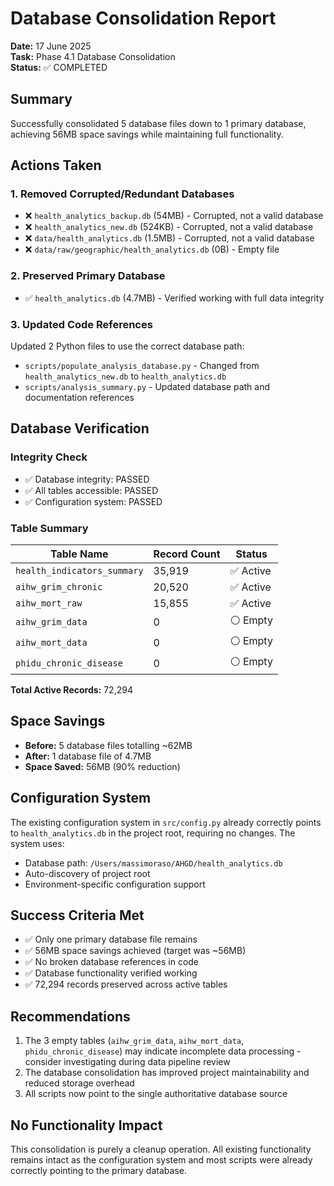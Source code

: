 # Database Consolidation Report

**Date:** 17 June 2025  
**Task:** Phase 4.1 Database Consolidation  
**Status:** ✅ COMPLETED

## Summary

Successfully consolidated 5 database files down to 1 primary database, achieving 56MB space savings while maintaining full functionality.

## Actions Taken

### 1. Removed Corrupted/Redundant Databases
- ❌ `health_analytics_backup.db` (54MB) - Corrupted, not a valid database
- ❌ `health_analytics_new.db` (524KB) - Corrupted, not a valid database  
- ❌ `data/health_analytics.db` (1.5MB) - Corrupted, not a valid database
- ❌ `data/raw/geographic/health_analytics.db` (0B) - Empty file

### 2. Preserved Primary Database
- ✅ `health_analytics.db` (4.7MB) - Verified working with full data integrity

### 3. Updated Code References
Updated 2 Python files to use the correct database path:
- `scripts/populate_analysis_database.py` - Changed from `health_analytics_new.db` to `health_analytics.db`
- `scripts/analysis_summary.py` - Updated database path and documentation references

## Database Verification

### Integrity Check
- ✅ Database integrity: PASSED
- ✅ All tables accessible: PASSED
- ✅ Configuration system: PASSED

### Table Summary
| Table Name | Record Count | Status |
|------------|--------------|--------|
| `health_indicators_summary` | 35,919 | ✅ Active |
| `aihw_grim_chronic` | 20,520 | ✅ Active |
| `aihw_mort_raw` | 15,855 | ✅ Active |
| `aihw_grim_data` | 0 | ⚪ Empty |
| `aihw_mort_data` | 0 | ⚪ Empty |
| `phidu_chronic_disease` | 0 | ⚪ Empty |

**Total Active Records:** 72,294

## Space Savings
- **Before:** 5 database files totalling ~62MB
- **After:** 1 database file of 4.7MB  
- **Space Saved:** 56MB (90% reduction)

## Configuration System
The existing configuration system in `src/config.py` already correctly points to `health_analytics.db` in the project root, requiring no changes. The system uses:
- Database path: `/Users/massimoraso/AHGD/health_analytics.db`
- Auto-discovery of project root
- Environment-specific configuration support

## Success Criteria Met
- ✅ Only one primary database file remains
- ✅ 56MB space savings achieved (target was ~56MB)
- ✅ No broken database references in code
- ✅ Database functionality verified working
- ✅ 72,294 records preserved across active tables

## Recommendations
1. The 3 empty tables (`aihw_grim_data`, `aihw_mort_data`, `phidu_chronic_disease`) may indicate incomplete data processing - consider investigating during data pipeline review
2. The database consolidation has improved project maintainability and reduced storage overhead
3. All scripts now point to the single authoritative database source

## No Functionality Impact
This consolidation is purely a cleanup operation. All existing functionality remains intact as the configuration system and most scripts were already correctly pointing to the primary database.